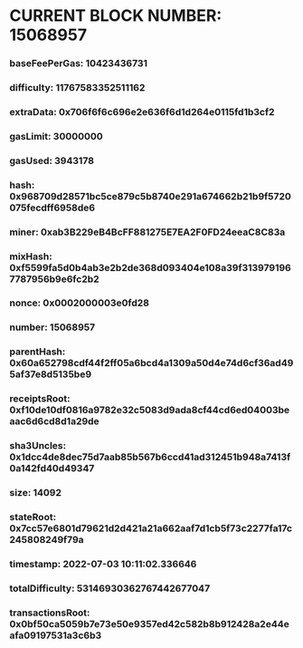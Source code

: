 # CURRENT BLOCK NUMBER: 15068957

### baseFeePerGas: 10423436731
### difficulty: 11767583352511162
### extraData: 0x706f6f6c696e2e636f6d1d264e0115fd1b3cf2
### gasLimit: 30000000
### gasUsed: 3943178
### hash: 0x968709d28571bc5ce879c5b8740e291a674662b21b9f5720075fecdff6958de6
### miner: 0xab3B229eB4BcFF881275E7EA2F0FD24eeaC8C83a
### mixHash: 0xf5599fa5d0b4ab3e2b2de368d093404e108a39f3139791967787956b9e6fc2b2
### nonce: 0x0002000003e0fd28
### number: 15068957
### parentHash: 0x60a652798cdf44f2ff05a6bcd4a1309a50d4e74d6cf36ad495af37e8d5135be9
### receiptsRoot: 0xf10de10df0816a9782e32c5083d9ada8cf44cd6ed04003beaac6d6cd8d1a29de
### sha3Uncles: 0x1dcc4de8dec75d7aab85b567b6ccd41ad312451b948a7413f0a142fd40d49347
### size: 14092
### stateRoot: 0x7cc57e6801d79621d2d421a21a662aaf7d1cb5f73c2277fa17c245808249f79a
### timestamp: 2022-07-03 10:11:02.336646
### totalDifficulty: 53146930362767442677047
### transactionsRoot: 0x0bf50ca5059b7e73e50e9357ed42c582b8b912428a2e44eafa09197531a3c6b3
